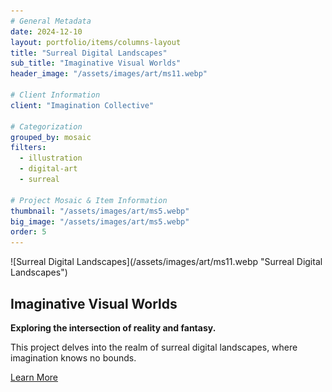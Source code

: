 ```yaml
---
# General Metadata
date: 2024-12-10
layout: portfolio/items/columns-layout
title: "Surreal Digital Landscapes"
sub_title: "Imaginative Visual Worlds"
header_image: "/assets/images/art/ms11.webp"

# Client Information
client: "Imagination Collective"

# Categorization
grouped_by: mosaic
filters:
  - illustration
  - digital-art
  - surreal

# Project Mosaic & Item Information
thumbnail: "/assets/images/art/ms5.webp"
big_image: "/assets/images/art/ms5.webp"
order: 5
---
```


<section alignment="left">
![Surreal Digital Landscapes](/assets/images/art/ms11.webp "Surreal Digital Landscapes")

## Imaginative Visual Worlds

**Exploring the intersection of reality and fantasy.**
<p class="lead">
This project delves into the realm of surreal digital landscapes, where imagination knows no bounds.
</p>

[Learn More](#)

</section>
